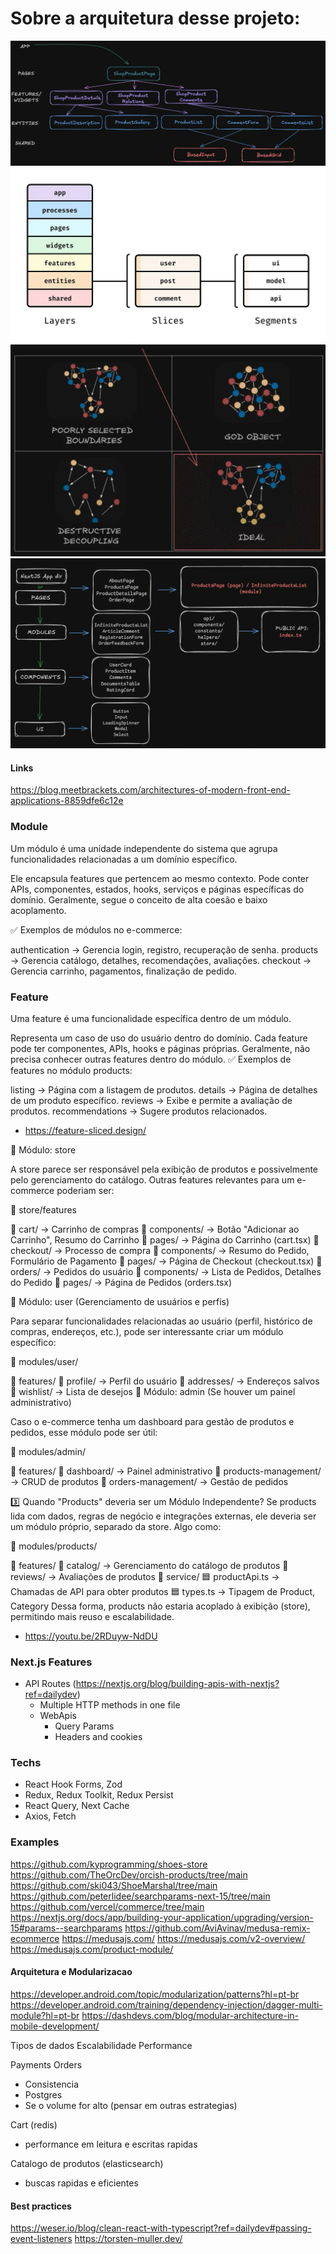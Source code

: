 # Sobre a arquitetura desse projeto:

![alt text](image-1.png)
![alt text](image-2.png)
![alt text](image-3.png)
![alt text](image-4.png)

#### Links

https://blog.meetbrackets.com/architectures-of-modern-front-end-applications-8859dfe6c12e

### Module

Um módulo é uma unidade independente do sistema que agrupa funcionalidades relacionadas a um domínio específico.

Ele encapsula features que pertencem ao mesmo contexto.
Pode conter APIs, componentes, estados, hooks, serviços e páginas específicas do domínio.
Geralmente, segue o conceito de alta coesão e baixo acoplamento.

✅ Exemplos de módulos no e-commerce:

authentication → Gerencia login, registro, recuperação de senha.
products → Gerencia catálogo, detalhes, recomendações, avaliações.
checkout → Gerencia carrinho, pagamentos, finalização de pedido.

### Feature

Uma feature é uma funcionalidade específica dentro de um módulo.

Representa um caso de uso do usuário dentro do domínio.
Cada feature pode ter componentes, APIs, hooks e páginas próprias.
Geralmente, não precisa conhecer outras features dentro do módulo.
✅ Exemplos de features no módulo products:

listing → Página com a listagem de produtos.
details → Página de detalhes de um produto específico.
reviews → Exibe e permite a avaliação de produtos.
recommendations → Sugere produtos relacionados.

- https://feature-sliced.design/

📌 Módulo: store

A store parece ser responsável pela exibição de produtos e possivelmente pelo gerenciamento do catálogo. Outras features relevantes para um e-commerce poderiam ser:

📂 store/features

📂 cart/ → Carrinho de compras
📂 components/ → Botão "Adicionar ao Carrinho", Resumo do Carrinho
📂 pages/ → Página do Carrinho (cart.tsx)
📂 checkout/ → Processo de compra
📂 components/ → Resumo do Pedido, Formulário de Pagamento
📂 pages/ → Página de Checkout (checkout.tsx)
📂 orders/ → Pedidos do usuário
📂 components/ → Lista de Pedidos, Detalhes do Pedido
📂 pages/ → Página de Pedidos (orders.tsx)

📌 Módulo: user (Gerenciamento de usuários e perfis)

Para separar funcionalidades relacionadas ao usuário (perfil, histórico de compras, endereços, etc.), pode ser interessante criar um módulo específico:

📂 modules/user/

📂 features/
📂 profile/ → Perfil do usuário
📂 addresses/ → Endereços salvos
📂 wishlist/ → Lista de desejos
📌 Módulo: admin (Se houver um painel administrativo)

Caso o e-commerce tenha um dashboard para gestão de produtos e pedidos, esse módulo pode ser útil:

📂 modules/admin/

📂 features/
📂 dashboard/ → Painel administrativo
📂 products-management/ → CRUD de produtos
📂 orders-management/ → Gestão de pedidos

3️⃣ Quando "Products" deveria ser um Módulo Independente?
Se products lida com dados, regras de negócio e integrações externas, ele deveria ser um módulo próprio, separado da store. Algo como:

📂 modules/products/

📂 features/
📂 catalog/ → Gerenciamento do catálogo de produtos
📂 reviews/ → Avaliações de produtos
📂 service/
🟦 productApi.ts → Chamadas de API para obter produtos
🟦 types.ts → Tipagem de Product, Category
Dessa forma, products não estaria acoplado à exibição (store), permitindo mais reuso e escalabilidade.

<!-- Importantes -->

- https://youtu.be/2RDuyw-NdDU

### Next.js Features

- API Routes (https://nextjs.org/blog/building-apis-with-nextjs?ref=dailydev)
  - Multiple HTTP methods in one file
  - WebApis
    - Query Params
    - Headers and cookies

### Techs

- React Hook Forms, Zod
- Redux, Redux Toolkit, Redux Persist
- React Query, Next Cache
- Axios, Fetch

### Examples

https://github.com/kyprogramming/shoes-store
https://github.com/TheOrcDev/orcish-products/tree/main
https://github.com/ski043/ShoeMarshal/tree/main
https://github.com/peterlidee/searchparams-next-15/tree/main
https://github.com/vercel/commerce/tree/main
https://nextjs.org/docs/app/building-your-application/upgrading/version-15#params--searchparams
https://github.com/AviAvinav/medusa-remix-ecommerce
https://medusajs.com/
https://medusajs.com/v2-overview/
https://medusajs.com/product-module/

#### Arquitetura e Modularizacao

https://developer.android.com/topic/modularization/patterns?hl=pt-br
https://developer.android.com/training/dependency-injection/dagger-multi-module?hl=pt-br
https://dashdevs.com/blog/modular-architecture-in-mobile-development/

Tipos de dados
Escalabilidade
Performance

Payments
Orders

- Consistencia
- Postgres
- Se o volume for alto (pensar em outras estrategias)

Cart (redis)

- performance em leitura e escritas rapidas

Catalogo de produtos (elasticsearch)

- buscas rapidas e eficientes

#### Best practices

https://weser.io/blog/clean-react-with-typescript?ref=dailydev#passing-event-listeners
https://torsten-muller.dev/
